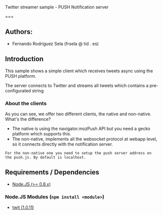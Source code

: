 Twitter streamer sample - PUSH Notification server

===

## Authors:

- Fernando Rodríguez Sela (frsela @ tid . es)

## Introduction

This sample shows a simple client which receives tweets async using the PUSH platform.

The server connects to Twitter and streams all tweets which contains a pre-configurated string

### About the clients

As you can see, we offer two different clients, the native and non-native.
What's the difference?

- The native is using the navigator.mozPush API but you need a gecko platform which supports this.
- The non-native, implements all the websocket protocol at webapp level, so it connects directly with the notification server.

```For the non-native one you need to setup the push server address on the push.js. By default is localhost.```

## Requirements / Dependencies
* [Node.JS (>= 0.8.x)](http://nodejs.org/)

### Node.JS Modules (```npm install <module>```)
* [twit (1.0.11)](https://github.com/ttezel/twit)

